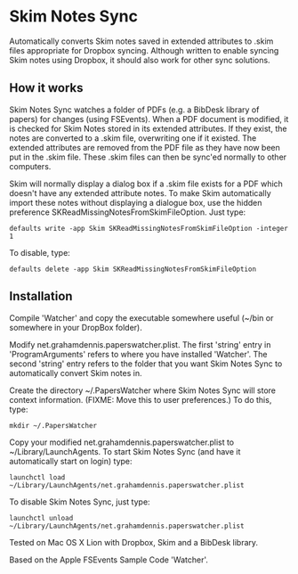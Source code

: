 Skim Notes Sync
===============

Automatically converts Skim notes saved in extended attributes to .skim files appropriate for Dropbox syncing. Although written to enable syncing Skim notes using Dropbox, it should also work for other sync solutions.

How it works
------------

Skim Notes Sync watches a folder of PDFs (e.g. a BibDesk library of papers) for changes (using FSEvents).  When a PDF document is modified, it is checked for Skim Notes stored in its extended attributes. If they exist, the notes are converted to a .skim file, overwriting one if it existed. The extended attributes are removed from the PDF file as they have now been put in the .skim file.  These .skim files can then be sync'ed normally to other computers.

Skim will normally display a dialog box if a .skim file exists for a PDF which doesn't have any extended attribute notes.  To make Skim automatically import these notes without displaying a dialogue box, use the hidden preference SKReadMissingNotesFromSkimFileOption. Just type:

	defaults write -app Skim SKReadMissingNotesFromSkimFileOption -integer 1

To disable, type:

	defaults delete -app Skim SKReadMissingNotesFromSkimFileOption


Installation
------------

Compile 'Watcher' and copy the executable somewhere useful (~/bin or somewhere in your DropBox folder).

Modify net.grahamdennis.paperswatcher.plist.  The first 'string' entry in 'ProgramArguments' refers to where you have installed 'Watcher'. The second 'string' entry refers to the folder that you want Skim Notes Sync to automatically convert Skim notes in.

Create the directory ~/.PapersWatcher where Skim Notes Sync will store context information. (FIXME: Move this to user preferences.) To do this, type:

	mkdir ~/.PapersWatcher

Copy your modified net.grahamdennis.paperswatcher.plist to ~/Library/LaunchAgents. To start Skim Notes Sync (and have it automatically start on login) type:

	launchctl load ~/Library/LaunchAgents/net.grahamdennis.paperswatcher.plist

To disable Skim Notes Sync, just type:

	launchctl unload ~/Library/LaunchAgents/net.grahamdennis.paperswatcher.plist


Tested on Mac OS X Lion with Dropbox, Skim and a BibDesk library.

Based on the Apple FSEvents Sample Code 'Watcher'.
